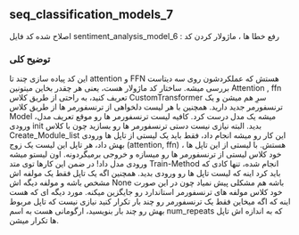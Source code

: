 ## seq_classification_models_7
اصلاح شده کد فایل sentiment_analysis_model_6 : رفع خطا ها ، ماژولار کردن کد

### توضیح کلی
این کد پیاده سازی چند تا attention و FFN هستش که عملکردشون روی سه دیتاست بررسی میشه.
ساختار کد ماژولار هست، یعنی هر چقدر بخاین میتونین Attention , ffn تعریف کنید، به راحتی از طریق کلاس CustomTransformer سرِ هم میشن و یک ترنسفورمر جدید دارید.
همچنین با هر لیست دلخواهی از ترنسفورمر ها از طریق کلاس Model میشه یک مدل درست کرد. کافیه لیست ترنسفورمر ها رو موقع تعریف مدل، ورودی init بدید.
البته نیازی نیست دستی ترنسفورمر ها رو بسازید چون با کلاس Create_Module_list این کار رو میشه انجام داد، فقط باید یک لیستی از تاپل ها ورودی بهش داد، هر تاپل این لیست یک زوج (attention, ffn) هستش.
با لیستی از این تاپل ها ، خود کلاس لیستی از ترنسفورمر ها رو میسازه و خروجی برمیگردونه. اون لیستو میشه ورودی مدل داد!  در ضمن این کارها توی متد Train-Method انجام شده، تنها کادی که باید کرد اینه که لیست تاپل ها رو ورودی بدید. همچنین اگه یک تاپل فقط یک مولفه اش مشخص باشه و مولفه دیگه اش None باشه هم مشکلی پیش نمیاد چون در این صورت خود کلاس مولفه های ترنسفورمر استاندارد رو جایگزین میکنه.
مورد دیگه ای که هست اینه که اگه میخاین فقط یک ترنسفورمر رو چند بار تکرار کنید نیازی نیست که تاپل مربوط بهش رو چند بار بنویسید، ارگومانی هست به اسم num_repeats که به اندازه اش تاپل ها تکرار میشن.




